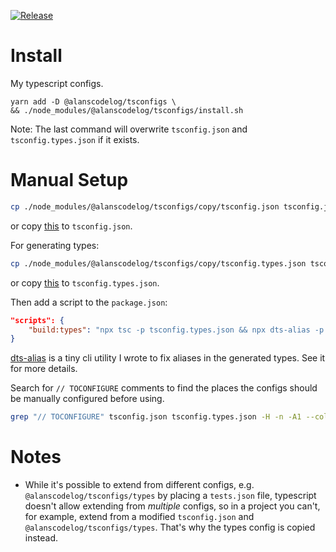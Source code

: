[![Release](https://github.com/alanscodelog/my-tsconfigs/workflows/Release/badge.svg)](https://www.npmjs.com/package/@alanscodelog/tsconfigs)

# Install

My typescript configs.


```
yarn add -D @alanscodelog/tsconfigs \
&& ./node_modules/@alanscodelog/tsconfigs/install.sh
```
Note: The last command will overwrite `tsconfig.json` and `tsconfig.types.json` if it exists.

# Manual Setup
```bash
cp ./node_modules/@alanscodelog/tsconfigs/copy/tsconfig.json tsconfig.json
```
or copy [this](https://github.com/AlansCodeLog/my-tsconfigs/blob/master/copy/tsconfig.json) to `tsconfig.json`.


For generating types:
```bash
cp ./node_modules/@alanscodelog/tsconfigs/copy/tsconfig.types.json tsconfig.types.json
```
or copy [this](https://github.com/AlansCodeLog/my-tsconfigs/blob/master/copy/tsconfig.types.json) to `tsconfig.types.json`.

Then add a script to the `package.json`:
```json
"scripts": {
	"build:types": "npx tsc -p tsconfig.types.json && npx dts-alias -p tsconfig.types.json"
}
```
[dts-alias](https://github.com/AlansCodeLog/dts-alias) is a tiny cli utility I wrote to fix aliases in the generated types. See it for more details.

Search for `// TOCONFIGURE` comments to find the places the configs should be manually configured before using.
```bash
grep "// TOCONFIGURE" tsconfig.json tsconfig.types.json -H -n -A1 --color
```

# Notes

- While it's possible to extend from different configs, e.g. `@alanscodelog/tsconfigs/types` by placing a `tests.json` file, typescript doesn't allow extending from *multiple* configs, so in a project you can't, for example, extend from a modified `tsconfig.json` and `@alanscodelog/tsconfigs/types`. That's why the types config is copied instead.
